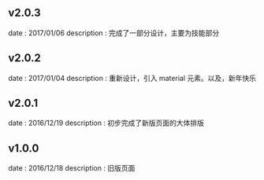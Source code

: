 ## v2.0.3

date : 2017/01/06
description : 完成了一部分设计，主要为技能部分

## v2.0.2

date : 2017/01/04
description : 重新设计，引入 material 元素。以及，新年快乐

## v2.0.1

date : 2016/12/19
description : 初步完成了新版页面的大体排版

## v1.0.0

date : 2016/12/18
description : 旧版页面
